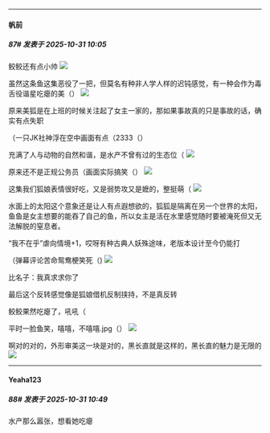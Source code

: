 ﻿
*****

####  帆前  
##### 87#       发表于 2025-10-31 10:05

鲛鲛还有点小帅
<img src="https://p.sda1.dev/28/ec9fcec72782678751852ee7f4eafa0d/1000024256.jpg" referrerpolicy="no-referrer">

虽然这条鱼这集恶役了一把，但莫名有种非人学人样的迟钝感觉，有一种会作为毒舌役谐星吃瘪的美（）
<img src="https://p.sda1.dev/28/51b01b7430fa2cc9d43e08d82f30992f/1000024270.jpg" referrerpolicy="no-referrer">

原来美狐是在上班的时候关注起了女主一家的，那如果事故真的只是事故的话，确实有点失职

（一只JK社神浮在空中画面有点（2333（）

充满了人与动物的自然和谐，是水产不曾有过的生态位（
<img src="https://p.sda1.dev/28/ada52d9c13f2d65b39a15c02ec590b5f/1000024267.jpg" referrerpolicy="no-referrer">

原来还不是正规公务员（画面实际搞笑（）
<img src="https://p.sda1.dev/28/7e50f46c2575f19c23b5a424eb83b8e2/1000024258.jpg" referrerpolicy="no-referrer">

这集我们狐娘表情很好吃，又是弱势攻又是嬷的，整挺萌（
<img src="https://p.sda1.dev/28/36ef88723636887f2180a85e25c8ad67/1000024260.jpg" referrerpolicy="no-referrer">

水面上的太阳这个意象还是让人有点遐想欲的，狐狐是隔离在另一个世界的太阳，鱼鱼是女主想要的能吞了自己的鱼，所以女主是活在水里感觉随时要被淹死但又无法解脱的窒息者。

“我不在乎”虐向情境+1，哎呀有种古典人妖殊途味，老版本设计至今仍能打

（弹幕评论苦命鸳鸯梗笑死（)
<img src="https://p.sda1.dev/28/85e3775dd69af6e56ac35fc7dad04f0c/1000024268.jpg" referrerpolicy="no-referrer">

比名子：我真求求你了

最后这个反转感觉像是狐娘借机反制挟持，不是真反转

鲛鲛果然吃瘪了，吼吼（

平时一脸鱼笑，嘻嘻，不嘻嘻.jpg（）
<img src="https://p.sda1.dev/28/2e0a3c6ab0c135d930ca1430bc7c1b4e/1000024266.jpg" referrerpolicy="no-referrer">

啊对的对的，外形审美这一块是对的，黑长直就是这样的，黑长直的魅力是无限的
<img src="https://p.sda1.dev/28/91342fd206a586cc6f2472ce138f6050/1000024252.jpg" referrerpolicy="no-referrer">


*****

####  Yeaha123  
##### 88#       发表于 2025-10-31 10:49

水产那么嚣张，想看她吃瘪

